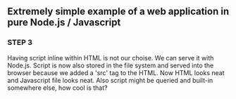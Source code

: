 ## Extremely simple example of a web application in pure Node.js / Javascript

### STEP 3

Having script inline within HTML is not our choise. We can serve it with Node.js. Script is now also stored in the file system and served into the browser because we added a 'src' tag to the HTML. Now HTML looks neat and Javascript file looks neat. Also script might be queried and built-in somewhere else, how cool is that?